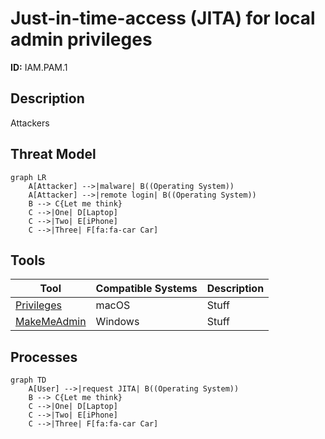 # Just-in-time-access (JITA) for local admin privileges
**ID:** IAM.PAM.1

## Description
Attackers 

## Threat Model
```mermaid
graph LR
    A[Attacker] -->|malware| B((Operating System))
    A[Attacker] -->|remote login| B((Operating System))
    B --> C{Let me think}
    C -->|One| D[Laptop]
    C -->|Two| E[iPhone]
    C -->|Three| F[fa:fa-car Car]
```

## Tools

|Tool|Compatible Systems|Description|
|-|-|-|
|[Privileges](https://github.com/SAP/macOS-enterprise-privileges)|macOS|Stuff|
|[MakeMeAdmin](https://github.com/pseymour/MakeMeAdmin)|Windows|Stuff|

## Processes
```mermaid
graph TD
    A[User] -->|request JITA| B((Operating System))
    B --> C{Let me think}
    C -->|One| D[Laptop]
    C -->|Two| E[iPhone]
    C -->|Three| F[fa:fa-car Car]
```
